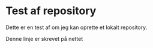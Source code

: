 # Test af repository
Dette er en test af om jeg kan oprette et lokalt repository.

Denne linje er skrevet på nettet
